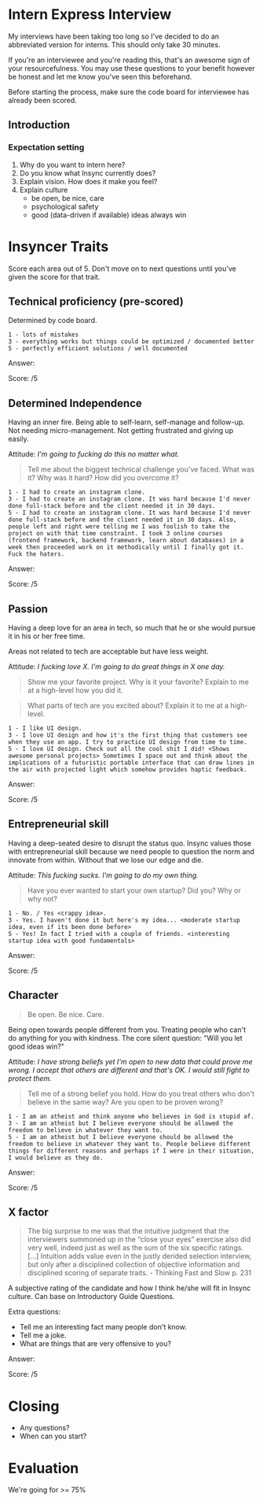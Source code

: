 
# Intern Express Interview 

My interviews have been taking too long so I've decided to do an abbreviated version for interns. This should only take 30 minutes.

If you're an interviewee and you're reading this, that's an awesome sign of your resourcefulness. You may use these questions to your benefit however be honest and let me know you've seen this beforehand. 

Before starting the process, make sure the code board for interviewee has already been scored.

## Introduction

### Expectation setting

1. Why do you want to intern here?
2. Do you know what Insync currently does?
3. Explain vision. How does it make you feel?
4. Explain culture
	* be open, be nice, care 
	* psychological safety
	* good (data-driven if available) ideas always win

# Insyncer Traits 

Score each area out of 5. Don't move on to next questions until you've given the score for that trait.

## Technical proficiency (pre-scored)

Determined by code board. 

```
1 - lots of mistakes
3 - everything works but things could be optimized / documented better
5 - perfectly efficient solutions / well documented
```

Answer:

Score: /5

## Determined Independence

Having an inner fire. Being able to self-learn, self-manage and follow-up. Not needing micro-management. Not getting frustrated and giving up easily. 

Attitude: _I'm going to fucking do this no matter what._

> Tell me about the biggest technical challenge you've faced. What was it? Why was it hard? How did you overcome it?


```
1 - I had to create an instagram clone.
3 - I had to create an instagram clone. It was hard because I'd never done full-stack before and the client needed it in 30 days.
5 - I had to create an instagram clone. It was hard because I'd never done full-stack before and the client needed it in 30 days. Also, people left and right were telling me I was foolish to take the project on with that time constraint. I took 3 online courses (frontend framework, backend framework, learn about databases) in a week then proceeded work on it methodically until I finally got it. Fuck the haters.
```

Answer:

Score: /5

## Passion

Having a deep love for an area in tech, so much that he or she would pursue it in his or her free time.

Areas not related to tech are acceptable but have less weight.

Attitude: _I fucking love X. I'm going to do great things in X one day._

> Show me your favorite project. Why is it your favorite? Explain to me at a high-level how you did it.

> What parts of tech are you excited about? Explain it to me at a high-level.

```
1 - I like UI design.
3 - I love UI design and how it's the first thing that customers see when they use an app. I try to practice UI design from time to time. 
5 - I love UI design. Check out all the cool shit I did! <Shows awesome personal projects> Sometimes I space out and think about the implications of a futuristic portable interface that can draw lines in the air with projected light which somehow provides haptic feedback.  
```

Answer:

Score: /5

## Entrepreneurial skill

Having a deep-seated desire to disrupt the status quo. Insync values those with entrepreneurial skill because we need people to question the norm and innovate from within. Without that we lose our edge and die.


Attitude: _This fucking sucks. I'm going to do my own thing._

> Have you ever wanted to start your own startup? Did you? Why or why not?

```
1 - No. / Yes <crappy idea>.
3 - Yes. I haven't done it but here's my idea... <moderate startup idea, even if its been done before>
5 - Yes! In fact I tried with a couple of friends. <interesting startup idea with good fundamentals>  
```

Answer:

Score: /5

## Character

> Be open. Be nice. Care.

Being open towards people different from you. Treating people who can't do anything for you with kindness. The core silent question: "Will you let good ideas win?"

Attitude: _I have strong beliefs yet I'm open to new data that could prove me wrong. I accept that others are different and that's OK. I would still fight to protect them._

> Tell me of a strong belief you hold. How do you treat others who don't believe in the same way? Are you open to be proven wrong? 


```
1 - I am an atheist and think anyone who believes in God is stupid af.
3 - I am an atheist but I believe everyone should be allowed the freedom to believe in whatever they want to. 
5 - I am an atheist but I believe everyone should be allowed the freedom to believe in whatever they want to. People believe different things for different reasons and perhaps if I were in their situation, I would believe as they do. 
```

Answer:

Score: /5

## X factor

> The big surprise to me was that the intuitive judgment that the interviewers summoned up in the “close your eyes” exercise also did very well, indeed just as well as the sum of the six specific ratings. [...] Intuition adds value even in the justly derided selection interview, but only after a disciplined collection of objective information and disciplined scoring of separate traits. - Thinking Fast and Slow p. 231

A subjective rating of the candidate and how I think he/she will fit in Insync culture. Can base on Introductory Guide Questions. 

Extra questions:
* Tell me an interesting fact many people don't know.
* Tell me a joke.
* What are things that are very offensive to you?

Answer:

Score: /5

# Closing

* Any questions?
* When can you start?

# Evaluation

We're going for >= 75%
